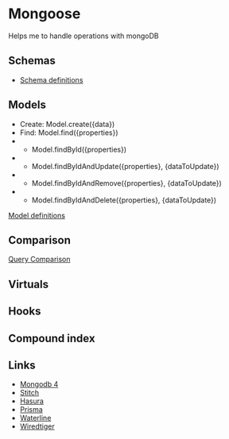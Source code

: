 # Mongoose

Helps me to handle operations with mongoDB

## Schemas 

* [Schema definitions](https://mongoosejs.com/docs/guide.html#definition)

## Models 

* Create: Model.create({data})
* Find: Model.find({properties})
* * Model.findById({properties})
* * Model.findByIdAndUpdate({properties}, {dataToUpdate})
* * Model.findByIdAndRemove({properties}, {dataToUpdate})
* * Model.findByIdAndDelete({properties}, {dataToUpdate})

[Model definitions](https://mongoosejs.com/docs/api.html#model)

## Comparison

[Query Comparison](https://docs.mongodb.com/manual/reference/operator/query-comparison/)

## Virtuals

## Hooks

## Compound index


## Links
* [Mongodb 4](https://www.mongodb.com/mongodb-4.0)
* [Stitch](https://www.mongodb.com/cloud/stitch)
* [Hasura](https://hasura.io/)
* [Prisma](https://www.prisma.io/)
* [Waterline](https://www.npmjs.com/package/waterline)
* [Wiredtiger](http://www.wiredtiger.com/)